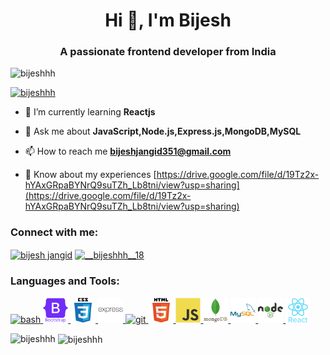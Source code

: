 <h1 align="center">Hi 👋, I'm Bijesh</h1>
<h3 align="center">A passionate frontend developer from India</h3>

<p align="left"> <img src="https://komarev.com/ghpvc/?username=bijeshhh&label=Profile%20views&color=0e75b6&style=flat" alt="bijeshhh" /> </p>

<p align="left"> <a href="https://github.com/ryo-ma/github-profile-trophy"><img src="https://github-profile-trophy.vercel.app/?username=bijeshhh" alt="bijeshhh" /></a> </p>

- 🌱 I’m currently learning **Reactjs**

- 💬 Ask me about **JavaScript,Node.js,Express.js,MongoDB,MySQL**

- 📫 How to reach me **bijeshjangid351@gmail.com**

- 📄 Know about my experiences [https://drive.google.com/file/d/19Tz2x-hYAxGRpaBYNrQ9suTZh_Lb8tni/view?usp=sharing](https://drive.google.com/file/d/19Tz2x-hYAxGRpaBYNrQ9suTZh_Lb8tni/view?usp=sharing)

<h3 align="left">Connect with me:</h3>
<p align="left">
<a href="www.linkedin.com/in/bijesh-3988j" target="blank"><img align="center" src="https://raw.githubusercontent.com/rahuldkjain/github-profile-readme-generator/master/src/images/icons/Social/linked-in-alt.svg" alt="bijesh jangid" height="30" width="40" /></a>
<a href="https://instagram.com/__bijeshhh__18" target="blank"><img align="center" src="https://raw.githubusercontent.com/rahuldkjain/github-profile-readme-generator/master/src/images/icons/Social/instagram.svg" alt="__bijeshhh__18" height="30" width="40" /></a>
</p>

<h3 align="left">Languages and Tools:</h3>
<p align="left"> <a href="https://www.gnu.org/software/bash/" target="_blank" rel="noreferrer"> <img src="https://www.vectorlogo.zone/logos/gnu_bash/gnu_bash-icon.svg" alt="bash" width="40" height="40"/> </a> <a href="https://getbootstrap.com" target="_blank" rel="noreferrer"> <img src="https://raw.githubusercontent.com/devicons/devicon/master/icons/bootstrap/bootstrap-plain-wordmark.svg" alt="bootstrap" width="40" height="40"/> </a> <a href="https://www.w3schools.com/css/" target="_blank" rel="noreferrer"> <img src="https://raw.githubusercontent.com/devicons/devicon/master/icons/css3/css3-original-wordmark.svg" alt="css3" width="40" height="40"/> </a> <a href="https://expressjs.com" target="_blank" rel="noreferrer"> <img src="https://raw.githubusercontent.com/devicons/devicon/master/icons/express/express-original-wordmark.svg" alt="express" width="40" height="40"/> </a> <a href="https://git-scm.com/" target="_blank" rel="noreferrer"> <img src="https://www.vectorlogo.zone/logos/git-scm/git-scm-icon.svg" alt="git" width="40" height="40"/> </a> <a href="https://www.w3.org/html/" target="_blank" rel="noreferrer"> <img src="https://raw.githubusercontent.com/devicons/devicon/master/icons/html5/html5-original-wordmark.svg" alt="html5" width="40" height="40"/> </a> <a href="https://developer.mozilla.org/en-US/docs/Web/JavaScript" target="_blank" rel="noreferrer"> <img src="https://raw.githubusercontent.com/devicons/devicon/master/icons/javascript/javascript-original.svg" alt="javascript" width="40" height="40"/> </a> <a href="https://www.mongodb.com/" target="_blank" rel="noreferrer"> <img src="https://raw.githubusercontent.com/devicons/devicon/master/icons/mongodb/mongodb-original-wordmark.svg" alt="mongodb" width="40" height="40"/> </a> <a href="https://www.mysql.com/" target="_blank" rel="noreferrer"> <img src="https://raw.githubusercontent.com/devicons/devicon/master/icons/mysql/mysql-original-wordmark.svg" alt="mysql" width="40" height="40"/> </a> <a href="https://nodejs.org" target="_blank" rel="noreferrer"> <img src="https://raw.githubusercontent.com/devicons/devicon/master/icons/nodejs/nodejs-original-wordmark.svg" alt="nodejs" width="40" height="40"/> </a> <a href="https://reactjs.org/" target="_blank" rel="noreferrer"> <img src="https://raw.githubusercontent.com/devicons/devicon/master/icons/react/react-original-wordmark.svg" alt="react" width="40" height="40"/> </a> </p>

<p><img align="left" src="https://github-readme-stats.vercel.app/api/top-langs?username=bijeshhh&show_icons=true&locale=en&layout=compact" alt="bijeshhh" /></p>

<p>&nbsp;<img align="center" src="https://github-readme-stats.vercel.app/api?username=bijeshhh&show_icons=true&locale=en" alt="bijeshhh" /></p>
